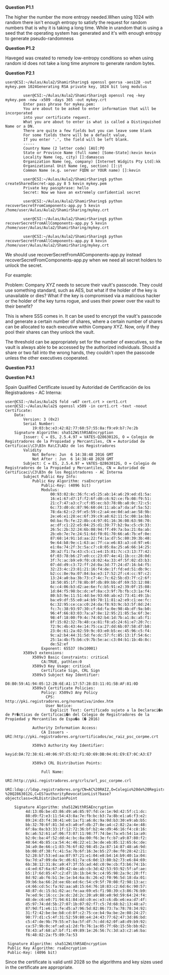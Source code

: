 **Question P1.1**

The higher the number the more entropy needed.When using 1024 with random there isn't enough entropy to satisfy the request for random numbers that is why it is taking a long time. While in urandom that is using a seed that the operating system has generated and it's with enough entropy to generate pseudo-randomness
        
**Question P1.2**

Haveged was created to remedy low-entropy conditions so when using random id does not take a long time anymore to generate random bytes.

**Question P2.1**
	
	user@CSI:~/Aulas/Aula2/ShamirSharing$ openssl genrsa -aes128 -out mykey.pem 1024Generating RSA private key, 1024 bit long modulus
```
		user@CSI:~/Aulas/Aula2/ShamirSharing$ openssl req -key mykey.pem -new -x509 -days 365 -out mykey.crt
		Enter pass phrase for mykey.pem:
		You are about to be asked to enter information that will be incorporated
		into your certificate request.
		What you are about to enter is what is called a Distinguished Name or a DN.
		There are quite a few fields but you can leave some blank
		For some fields there will be a default value,
		If you enter '.', the field will be left blank.
		-----
		Country Name (2 letter code) [AU]:PO
		State or Province Name (full name) [Some-State]:kevin kevin
		Locality Name (eg, city) []:damascus
		Organization Name (eg, company) [Internet Widgits Pty Ltd]:kk
		Organizational Unit Name (eg, section) []:it
		Common Name (e.g. server FQDN or YOUR name) []:kevin

		user@CSI:~/Aulas/Aula2/ShamirSharing$ python createSharedSecret-app.py 8 5 kevin mykey.pem
		Private key passphrase: hello
		Secret: Now we have an extremely confidential secret

		user@CSI:~/Aulas/Aula2/ShamirSharing$ python recoverSecretFromComponents-app.py 5 kevin /home/user/Aulas/Aula2/ShamirSharing/mykey.crt

		user@CSI:~/Aulas/Aula2/ShamirSharing$ python recoverSecretFromAllComponents-app.py 5 kevin /home/user/Aulas/Aula2/ShamirSharing/mykey.crt

		user@CSI:~/Aulas/Aula2/ShamirSharing$ python recoverSecretFromAllComponents-app.py 8 kevin /home/user/Aulas/Aula2/ShamirSharing/mykey.crt
```


We should use recoverSecretFromAllComponents-app.py instead recoverSecretFromComponents-app.py when we need all secret holders to unlock the secret.

For example:

Problem: Company XYZ needs to secure their vault's passcode. They could use something standard, such as AES, but what if the holder of the key is unavailable or dies? What if the key is compromised via a malicious hacker or the holder of the key turns rogue, and uses their power over the vault to their benefit?

This is where SSS comes in. It can be used to encrypt the vault's passcode and generate a certain number of shares, where a certain number of shares can be allocated to each executive within Company XYZ. Now, only if they pool their shares can they unlock the vault.

The threshold can be appropriately set for the number of executives, so the vault is always able to be accessed by the authorized individuals. Should a share or two fall into the wrong hands, they couldn't open the passcode unless the other executives cooperated.

**Question P3.1**



**Question P4.1**

Spain Qualified Certificate issued by Autoridad de Certificación de los Registradores - AC Interna:

```
user@CSI:~/Aulas/Aula2$ fold -w67 cert.crt > cert1.crt
user@CSI:~/Aulas/Aula2$ openssl x509 -in cert1.crt -text -noout
Certificate:
    Data:
        Version: 3 (0x2)
        Serial Number:
            19:03:bc:e3:42:82:77:60:57:55:8a:f9:e9:b7:7e:2b
    Signature Algorithm: sha512WithRSAEncryption
        Issuer: C = ES, 2.5.4.97 = VATES-Q2863012G, O = Colegio de Registradores de la Propiedad y Mercantiles, CN = Autoridad de Certificaci\C3\B3n Ra\C3\ADz de los Registradores
        Validity
            Not Before: Jun  6 14:38:48 2016 GMT
            Not After : Jun  6 14:38:48 2028 GMT
        Subject: C = ES, 2.5.4.97 = VATES-Q2863012G, O = Colegio de Registradores de la Propiedad y Mercantiles, CN = Autoridad de Certificaci\C3\B3n de los Registradores - AC Interna
        Subject Public Key Info:
            Public Key Algorithm: rsaEncryption
                Public-Key: (4096 bit)
                Modulus:
                    00:93:02:8c:36:fc:e5:25:ab:14:a6:29:ed:d1:5a:
                    16:e1:67:d7:1f:f2:6f:d0:c6:92:ce:fb:08:f9:51:
                    21:c7:47:a3:c7:cf:05:ec:b3:78:0b:a8:0c:72:c5:
                    6c:73:d0:dc:87:96:60:d4:11:ab:a7:da:af:5a:52:
                    78:da:62:c2:9f:e5:59:c2:a4:ee:0d:ad:ae:58:9b:
                    2e:e6:e1:28:ec:6f:39:c9:a8:62:11:5c:08:1a:bb:
                    0d:ba:fb:fe:22:8b:c4:97:01:16:36:08:63:98:70:
                    ac:df:c1:22:e5:04:25:d1:39:77:b2:9a:c5:c9:33:
                    26:5c:2b:32:24:6b:08:94:ff:49:7a:ba:21:0a:ab:
                    2b:eb:7e:7e:24:51:6d:f0:01:70:66:a6:7b:ef:0e:
                    87:68:14:91:1d:aa:22:f4:1a:d7:5c:80:39:3b:48:
                    9e:64:b8:9e:c1:63:ac:7f:ca:e6:83:a3:cd:97:e6:
                    e1:0a:74:2f:3c:5a:c7:c8:05:8a:25:a6:66:14:25:
                    30:a2:f1:7a:43:c5:c1:e4:15:81:7c:c3:13:77:42:
                    6f:03:78:b6:27:e0:cc:23:07:4e:41:1b:cc:28:0d:
                    3f:7c:ac:b9:e9:f0:c8:02:4a:33:4f:5f:02:d3:b3:
                    07:dd:d9:c3:72:ff:2d:0a:3d:77:24:d7:16:b4:f5:
                    32:23:4c:23:81:21:16:f4:de:1f:fd:ed:51:db:9c:
                    b2:cc:8e:9a:07:84:ba:e3:17:52:2f:c4:cc:97:c2:
                    13:24:a0:ba:3b:73:c7:4c:7c:62:5b:d3:7f:c2:6f:
                    18:50:85:1f:78:8b:0f:db:89:bb:df:69:53:12:08:
                    6c:c4:06:b3:d2:ae:6e:fc:b5:91:e2:39:0f:15:08:
                    1d:84:f5:98:bc:dc:ef:8a:c3:9f:7b:fb:c3:1a:f4:
                    80:b3:9e:11:51:4d:be:93:60:ab:e2:73:41:49:1b:
                    ba:e9:df:55:e0:a4:b9:70:11:81:a2:e9:c1:ee:fc:
                    6c:32:95:ce:ca:c0:24:da:f8:93:9c:b3:5f:8d:24:
                    fc:7c:38:93:97:30:cf:6d:fa:0e:98:4b:df:9a:b0:
                    96:4f:66:83:03:7a:a7:8e:12:95:21:85:5a:6f:3e:
                    98:4f:18:00:f9:4c:74:02:b4:1d:7b:a1:8c:a5:f1:
                    8f:15:02:32:7b:48:ca:81:f8:a5:24:61:e7:20:7c:
                    72:9c:4b:43:4e:14:75:ca:27:dd:6b:07:58:d7:b8:
                    23:0c:61:2a:02:59:9c:03:e0:b5:ec:45:96:c5:f4:
                    9c:a2:b4:44:31:5d:fe:dc:57:fc:85:13:1f:54:6c:
                    25:1a:4b:f5:b6:c9:7b:5e:ac:c3:04:b1:1b:4b:8c:
                    de:52:ef
                Exponent: 65537 (0x10001)
        X509v3 extensions:
            X509v3 Basic Constraints: critical
                CA:TRUE, pathlen:0
            X509v3 Key Usage: critical
                Certificate Sign, CRL Sign
            X509v3 Subject Key Identifier: 
                D8:B0:59:A1:94:05:12:2B:6E:A1:17:57:28:D3:11:01:5B:AF:81:0D
            X509v3 Certificate Policies: 
                Policy: X509v3 Any Policy
                  CPS: http://pki.registradores.org/normativa/index.htm
                  User Notice:
                    Explicit Text: Certificado sujeto a la Declaraci�n de Pr�cticas de Certificaci�n del Colegio de Registradores de la Propiedad y Mercantiles de Espa�a (� 2016)

            Authority Information Access: 
                CA Issuers - URI:http://pki.registradores.org/certificados/ac_raiz_psc_corpme.crt

            X509v3 Authority Key Identifier: 
                keyid:DA:72:38:61:40:06:97:E5:02:F1:6D:69:DB:04:01:E9:E7:0C:A3:E7

            X509v3 CRL Distribution Points: 

                Full Name:
                  URI:http://pki.registradores.org/crls/arl_psc_corpme.crl
                  URI:ldap://ldap.registradores.org/CN=AC%20RAIZ,O=Colegio%20de%20Registradores%20-%20Q2863012G,C=ES?authorityRevocationList?base?objectclass=cRLDistributionPoint

    Signature Algorithm: sha512WithRSAEncryption
         4d:13:0b:be:d3:86:d9:a6:85:97:fd:ce:1e:9d:42:5f:c1:dc:
         88:d9:f2:e3:11:54:43:8a:7e:fb:bc:b3:7a:8b:e1:a6:f3:e2:
         89:24:d3:f4:38:41:e0:1a:f1:a6:8c:9a:0d:b3:30:e9:ab:b5:
         bb:32:70:6f:81:3d:e3:a0:ef:db:27:8e:a4:c2:82:2a:4e:48:
         6f:8a:0a:b3:33:1f:12:72:36:bf:b2:4e:d9:46:16:f4:c8:16:
         8c:a6:52:61:af:06:f3:07:11:98:7f:74:be:7a:e5:54:1a:a9:
         b2:0c:ba:4f:52:dd:4c:bc:8a:00:f6:3e:fc:b7:a9:87:80:f2:
         40:64:4b:85:ca:54:4c:46:22:e1:3e:de:eb:85:12:65:6c:de:
         34:a9:8e:66:c1:83:76:6f:82:98:45:2a:87:14:87:48:a6:9d:
         bb:08:df:38:fc:41:5a:7b:6f:16:3e:b5:27:8e:f0:28:42:21:
         52:28:b7:53:ed:aa:07:97:21:e1:04:e8:b4:14:b9:40:1a:04:
         9a:7d:a7:09:da:9c:d6:61:7a:c6:0d:13:80:b2:73:e6:84:69:
         6b:38:12:31:8c:a9:47:3f:55:ad:4d:c0:9e:cb:f3:b6:74:1b:
         c4:ed:67:6a:67:49:42:4e:ab:cb:3d:42:53:93:92:5f:af:ae:
         b5:17:6d:85:47:c2:d7:1b:1b:b4:9c:c4:95:98:2a:9c:20:ff:
         8d:92:ab:f6:b1:3e:1e:b4:6a:8c:26:e2:f0:96:5d:18:da:01:
         39:b6:ba:66:2d:ee:6b:ed:6c:54:c9:5f:70:08:f2:98:13:ac:
         c4:66:cd:5c:fa:92:aa:a8:15:64:76:18:83:c2:6d:6c:90:57:
         48:87:dc:15:b1:02:ac:fe:aa:69:e5:f1:98:39:c3:86:76:b9:
         7e:ed:9c:16:cc:2e:dc:2d:2c:20:a9:88:e0:9d:59:64:24:f4:
         48:de:c6:e0:71:94:61:84:dd:c0:ec:e3:c6:db:e6:ea:d7:4f:
         d5:97:74:dd:5b:27:07:1b:07:02:f7:c5:7d:68:b2:13:48:a7:
         87:9d:f1:e6:11:fe:d5:a7:96:5d:82:86:73:7a:78:78:34:92:
         31:f2:42:be:be:b8:cd:8f:c2:75:ce:b4:9a:be:2e:08:24:27:
         90:77:d1:c5:4f:31:52:59:80:e4:24:43:77:62:47:3d:86:bd:
         c5:47:de:9b:79:55:e7:ba:5f:df:7c:dd:62:0f:a8:d9:b9:92:
         ca:57:9b:0c:ef:ad:a1:2d:fb:76:1a:05:7f:6b:15:5b:bb:62:
         f8:43:af:68:a7:bf:f1:49:89:1e:26:56:7c:3d:a3:c2:a6:ba:
         f6:48:82:2a:f5:89:7a:53

 Signature Algorithm: sha512WithRSAEncryption
 Public Key Algorithm: rsaEncryption
 Public-Key: (4096 bit)
 ```
 
 Since the certificate is valid until 2028 so the algorithms and key sizes used in the certificate are appropriate.
